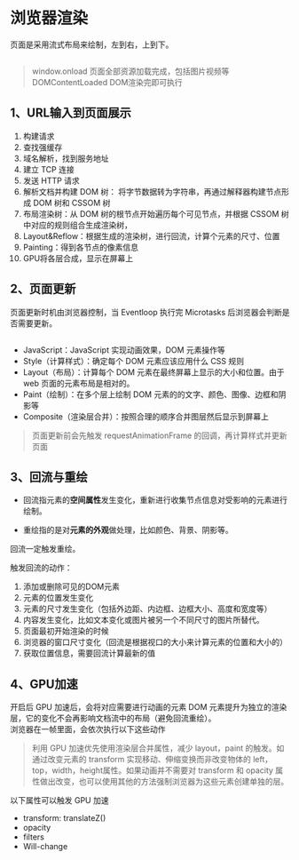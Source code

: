 # 浏览器渲染
页面是采用流式布局来绘制，左到右，上到下。

<img :src="$withBase('/浏览器/DOM渲染.webp')">

> window.onload 页面全部资源加载完成，包括图片视频等
> DOMContentLoaded DOM渲染完即可执行

## 1、URL输入到页面展示 

1. 构建请求
2. 查找强缓存
3. 域名解析，找到服务地址
4. 建立 TCP 连接
5. 发送 HTTP 请求
6. 解析文档并构建 DOM 树： 将字节数据转为字符串，再通过解释器构建节点形成 DOM 树和 CSSOM 树
7. 布局渲染树：从 DOM 树的根节点开始遍历每个可见节点，并根据 CSSOM 树中对应的规则组合生成渲染树，
8. Layout&Reflow：根据生成的渲染树，进行回流，计算个元素的尺寸、位置
9. Painting：得到各节点的像素信息
10. GPU将各层合成，显示在屏幕上

## 2、页面更新
页面更新时机由浏览器控制，当 Eventloop 执行完 Microtasks 后浏览器会判断是否需要更新。

<img :src="$withBase('/浏览器/页面更新.png')">

- JavaScript：JavaScript 实现动画效果，DOM 元素操作等
- Style（计算样式）：确定每个 DOM 元素应该应用什么 CSS 规则
- Layout（布局）：计算每个 DOM 元素在最终屏幕上显示的大小和位置。由于 web 页面的元素布局是相对的。
- Paint（绘制）：在多个层上绘制 DOM 元素的的文字、颜色、图像、边框和阴影等
- Composite（渲染层合并）：按照合理的顺序合并图层然后显示到屏幕上
> 页面更新前会先触发 requestAnimationFrame 的回调，再计算样式并更新页面

## 3、回流与重绘
- 回流指元素的**空间属性**发生变化，重新进行收集节点信息对受影响的元素进行绘制。  

- 重绘指的是对**元素的外观**做处理，比如颜色、背景、阴影等。 

回流一定触发重绘。

触发回流的动作： 

1. 添加或删除可见的DOM元素
2. 元素的位置发生变化
3. 元素的尺寸发生变化（包括外边距、内边框、边框大小、高度和宽度等）
4. 内容发生变化，比如文本变化或图片被另一个不同尺寸的图片所替代。
5. 页面最初开始渲染的时候
6. 浏览器的窗口尺寸变化（回流是根据视口的大小来计算元素的位置和大小的）
7. 获取位置信息，需要回流计算最新的值

## 4、GPU加速
开启后 GPU 加速后，会将对应需要进行动画的元素 DOM 元素提升为独立的渲染层，它的变化不会再影响文档流中的布局（避免回流重绘）。  
浏览器在一帧里面，会依次执行以下这些动作  

> 利用 GPU 加速优先使用渲染层合并属性，减少 layout，paint 的触发。如通过改变元素的 transform 实现移动、伸缩变换而非改变物体的 left，top，width，height属性。如果动画并不需要对 transform 和 opacity 属性做出改变，也可以使用其他的方法强制浏览器为这些元素创建单独的层。

以下属性可以触发 GPU 加速
- transform: translateZ()
- opacity
- filters
- Will-change